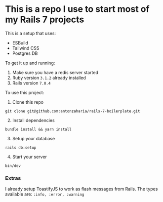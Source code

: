 # This is a repo I use to start most of my Rails 7 projects

This is a setup that uses:
 - ESBuild
 - Tailwind CSS
 - Postgres DB

To get it up and running:
1. Make sure you have a redis server started
2. Ruby version `3.1.2` already installed
3. Rails version `7.0.4`

To use this project:
1. Clone this repo
```
git clone git@github.com:antonzaharia/rails-7-boilerplate.git
```
2. Install dependencies
```
bundle install && yarn install
```
3. Setup your database
```
rails db:setup
```
4. Start your server
```
bin/dev
```

### Extras
I already setup ToastifyJS to work as flash messages from Rails.
The types available are: `:info, :error, :warning`